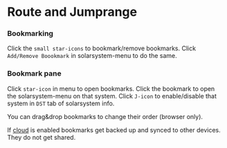 # Route and Jumprange

### Bookmarking
Click the  `small star-icons` to bookmark/remove bookmarks.
Click `Add/Remove Boookmark` in solarsystem-menu to do the same.

### Bookmark pane
Click `star-icon` in menu to open bookmarks.
Click the bookmark to open the solarsystem-menu on that system.
Click `J-icon` to enable/disable that system in `DST` tab of solarsystem info.

You can drag&drop bookmarks to change their order (browser only).

If [cloud](https://eveeye.readthedocs.io/en/latest/sharing/cloud/) is enabled bookmarks get backed up and synced to other devices. They do not get shared.

<!--stackedit_data:
eyJoaXN0b3J5IjpbLTExMjM2ODY3OTcsLTEwNTgyMDUzMjVdfQ
==
-->